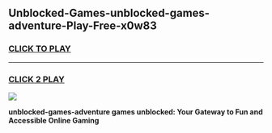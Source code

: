 
## Unblocked-Games-unblocked-games-adventure-Play-Free-x0w83
<h3>
<a href="https://premium76.site?title=unblocked-games-adventure&ref=10A">CLICK TO PLAY</a></h3>
<hr>

<h3>
<a href="https://premium76.site?title=unblocked-games-adventure&ref=10A">CLICK 2 PLAY</a>
  
</h3>

<a href="https://premium76.site?title=unblocked-games-adventure&ref=10A"><img src="https://clearcache.store/games.png"></a>


**unblocked-games-adventure games unblocked: Your Gateway to Fun and Accessible Online Gaming**
